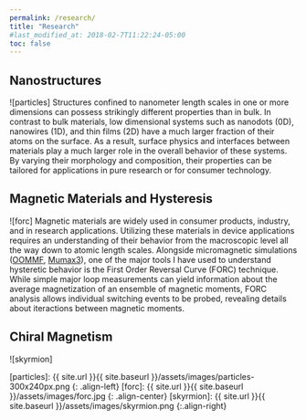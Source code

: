 ```yaml
---
permalink: /research/
title: "Research"
#last_modified_at: 2018-02-7T11:22:24-05:00
toc: false
---
```


## Nanostructures
![particles]
Structures confined to nanometer length scales in one or more dimensions can possess strikingly different properties than in bulk. In contrast to bulk materials, low dimensional systems such as nanodots (0D), nanowires (1D), and thin films (2D) have a much larger fraction of their atoms on the surface. As a result, surface physics and interfaces between materials play a much larger role in the overall behavior of these systems. By varying their morphology and composition, their properties can be tailored for applications in pure research or for consumer technology.

## Magnetic Materials and Hysteresis
![forc]
Magnetic materials are widely used in consumer products, industry, and in research applications. Utilizing these materials in device applications requires an understanding of their behavior from the macroscopic level all the way down to atomic length scales. Alongside micromagnetic simulations ([OOMMF][oommf], [Mumax3][mumax]), one of the major tools I have used to understand hysteretic behavior is the First Order Reversal Curve (FORC) technique. While simple major loop measurements can yield information about the average magnetization of an ensemble of magnetic moments, FORC analysis allows individual switching events to be probed, revealing details about iteractions between magnetic moments.

## Chiral Magnetism
![skyrmion]


[oommf]: http://math.nist.gov/oommf/
[mumax]: http://mumax.github.io/

[particles]: {{ site.url }}{{ site.baseurl }}/assets/images/particles-300x240px.png
{: .align-left}
[forc]: {{ site.url }}{{ site.baseurl }}/assets/images/forc.jpg
{: .align-center}
[skyrmion]: {{ site.url }}{{ site.baseurl }}/assets/images/skyrmion.png
{:.align-right}